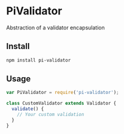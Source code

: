 # PiValidator

Abstraction of a validator encapsulation

## Install

```bash
npm install pi-validator
```

## Usage

```javascript
var PiValidator = require('pi-validator');

class CustomValidator extends Validator {
  validate() {
    // Your custom validation
  }
}
```

